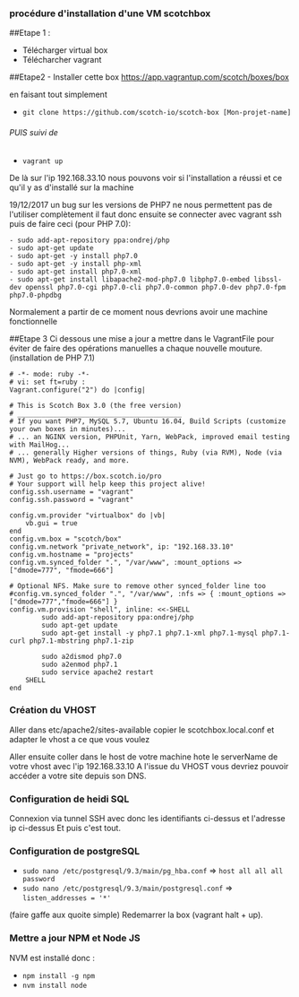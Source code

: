 ﻿### procédure d'installation d'une VM scotchbox

##Etape 1 :
- Télécharger virtual box
- Télécharcher vagrant

##Etape2 - Installer cette box
https://app.vagrantup.com/scotch/boxes/box

en faisant tout simplement
- `git clone https://github.com/scotch-io/scotch-box [Mon-projet-name]`
###### PUIS suivi de
- `vagrant up`

De là sur l'ip 192.168.33.10 nous pouvons voir si l'installation a réussi et ce qu'il y as d'installé sur la machine

19/12/2017 un bug sur les versions de PHP7 ne nous permettent pas de l'utiliser complètement il faut donc ensuite se connecter avec vagrant ssh puis de faire ceci (pour PHP 7.0):

    - sudo add-apt-repository ppa:ondrej/php
    - sudo apt-get update
    - sudo apt-get -y install php7.0
    - sudo apt-get -y install php-xml
    - sudo apt-get install php7.0-xml
    - sudo apt-get install libapache2-mod-php7.0 libphp7.0-embed libssl-dev openssl php7.0-cgi php7.0-cli php7.0-common php7.0-dev php7.0-fpm php7.0-phpdbg

Normalement a partir de ce moment nous devrions avoir une machine fonctionnelle

##Etape 3
Ci dessous une mise a jour a mettre dans le VagrantFile pour éviter de faire des opérations manuelles a chaque nouvelle mouture. (installation de PHP 7.1)

    # -*- mode: ruby -*-
    # vi: set ft=ruby :
    Vagrant.configure("2") do |config|
    
    # This is Scotch Box 3.0 (the free version)
    # _________________________________________
    # If you want PHP7, MySQL 5.7, Ubuntu 16.04, Build Scripts (customize your own boxes in minutes)...
    # ... an NGINX version, PHPUnit, Yarn, WebPack, improved email testing with MailHog...
    # ... generally Higher versions of things, Ruby (via RVM), Node (via NVM), WebPack ready, and more.
    
    # Just go to https://box.scotch.io/pro
    # Your support will help keep this project alive!
    config.ssh.username = "vagrant"
    config.ssh.password = "vagrant"

    config.vm.provider "virtualbox" do |vb|
        vb.gui = true
    end
    config.vm.box = "scotch/box"
    config.vm.network "private_network", ip: "192.168.33.10"
    config.vm.hostname = "projects"
    config.vm.synced_folder ".", "/var/www", :mount_options => ["dmode=777", "fmode=666"]
    
    # Optional NFS. Make sure to remove other synced_folder line too
    #config.vm.synced_folder ".", "/var/www", :nfs => { :mount_options => ["dmode=777","fmode=666"] }
    config.vm.provision "shell", inline: <<-SHELL
            sudo add-apt-repository ppa:ondrej/php
            sudo apt-get update
            sudo apt-get install -y php7.1 php7.1-xml php7.1-mysql php7.1-curl php7.1-mbstring php7.1-zip

            sudo a2dismod php7.0
            sudo a2enmod php7.1
            sudo service apache2 restart
        SHELL
    end

### Création du VHOST
Aller dans etc/apache2/sites-available
copier le scotchbox.local.conf et adapter le vhost a ce que vous voulez

Aller ensuite coller dans le host de votre machine hote le serverName de votre vhost avec l'ip 192.168.33.10
A l'issue du VHOST vous devriez pouvoir accéder a votre site depuis son DNS.


### Configuration de heidi SQL
Connexion via tunnel SSH avec donc les identifiants ci-dessus et l'adresse ip ci-dessus
Et puis c'est tout.


### Configuration de postgreSQL
- `sudo nano /etc/postgresql/9.3/main/pg_hba.conf`
    => `host all all all password`
- `sudo nano /etc/postgresql/9.3/main/postgresql.conf`
    => `listen_addresses = '*'`

(faire gaffe aux quoite simple)
Redemarrer la box (vagrant halt + up).


### Mettre a jour NPM et Node JS
NVM est installé donc :
- `npm install -g npm`
- `nvm install node`